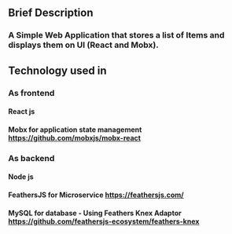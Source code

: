 ## Brief Description
### A Simple Web Application that stores a list of Items and displays them on UI (React and Mobx).
## Technology used in 
### As frontend
#### React js 
#### Mobx for application state management  https://github.com/mobxjs/mobx-react
### As backend
#### Node js
#### FeathersJS for Microservice https://feathersjs.com/
####  MySQL for database - Using Feathers Knex Adaptor https://github.com/feathersjs-ecosystem/feathers-knex
